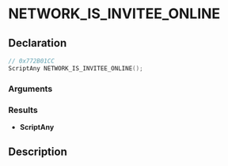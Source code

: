 # NETWORK_IS_INVITEE_ONLINE

## Declaration
```cpp
// 0x772B01CC
ScriptAny NETWORK_IS_INVITEE_ONLINE();
```

### Arguments

### Results
- **ScriptAny**

## Description
